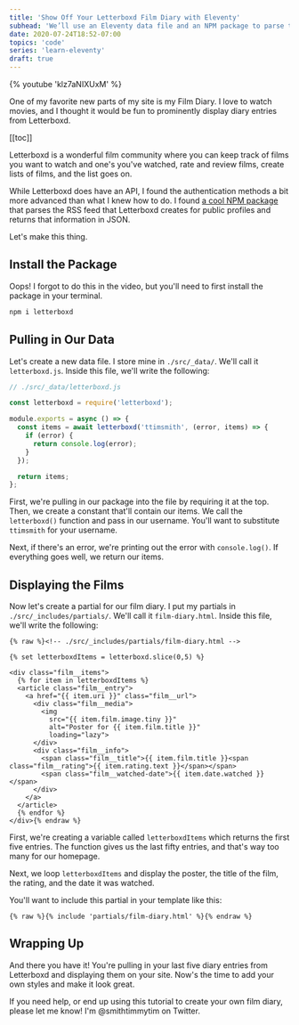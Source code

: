 ```yaml
---
title: 'Show Off Your Letterboxd Film Diary with Eleventy'
subhead: 'We’ll use an Eleventy data file and an NPM package to parse the Letterboxd RSS feed into JSON'
date: 2020-07-24T18:52-07:00
topics: 'code'
series: 'learn-eleventy'
draft: true
---
```


{% youtube 'klz7aNIXUxM' %}

One of my favorite new parts of my site is my Film Diary. I love to watch movies, and I thought it would be fun to prominently display diary entries from Letterboxd.

[[toc]]

Letterboxd is a wonderful film community where you can keep track of films you want to watch and one's you've watched, rate and review films, create lists of films, and the list goes on.

While Letterboxd does have an API, I found the authentication methods a bit more advanced than what I knew how to do. I found [a cool NPM package](https://www.npmjs.com/package/letterboxd) that parses the RSS feed that Letterboxd creates for public profiles and returns that information in JSON.

Let's make this thing.

## Install the Package

Oops! I forgot to do this in the video, but you'll need to first install the package in your terminal.

```bash
npm i letterboxd
```

## Pulling in Our Data

Let's create a new data file. I store mine in `./src/_data/`. We'll call it `letterboxd.js`. Inside this file, we'll write the following:

```js
// ./src/_data/letterboxd.js

const letterboxd = require('letterboxd');

module.exports = async () => {
  const items = await letterboxd('ttimsmith', (error, items) => {
    if (error) {
      return console.log(error);
    }
  });

  return items;
};
```

First, we're pulling in our package into the file by requiring it at the top. Then, we create a constant that'll contain our items. We call the `letterboxd()` function and pass in our username. You'll want to substitute `ttimsmith` for your username.

Next, if there's an error, we're printing out the error with `console.log()`. If everything goes well, we return our items.

## Displaying the Films

Now let's create a partial for our film diary. I put my partials in `./src/_includes/partials/`. We'll call it `film-diary.html`. Inside this file, we'll write the following:

```twig
{% raw %}<!-- ./src/_includes/partials/film-diary.html -->

{% set letterboxdItems = letterboxd.slice(0,5) %}

<div class="film__items">
  {% for item in letterboxdItems %}
  <article class="film__entry">
    <a href="{{ item.uri }}" class="film__url">
      <div class="film__media">
        <img 
          src="{{ item.film.image.tiny }}"
          alt="Poster for {{ item.film.title }}"
          loading="lazy">
      </div>
      <div class="film__info">
        <span class="film__title">{{ item.film.title }}<span class="film__rating">{{ item.rating.text }}</span></span>
        <span class="film__watched-date">{{ item.date.watched }}</span>
      </div>
    </a>
  </article>
  {% endfor %}
</div>{% endraw %}
```

First, we're creating a variable called `letterboxdItems` which returns the first five entries. The function gives us the last fifty entries, and that's way too many for our homepage.

Next, we loop `letterboxdItems` and display the poster, the title of the film, the rating, and the date it was watched.

You'll want to include this partial in your template like this:

```twig
{% raw %}{% include 'partials/film-diary.html' %}{% endraw %}
```

## Wrapping Up

And there you have it! You're pulling in your last five diary entries from Letterboxd and displaying them on your site. Now's the time to add your own styles and make it look great.

If you need help, or end up using this tutorial to create your own film diary, please let me know! I'm @smithtimmytim on Twitter.
